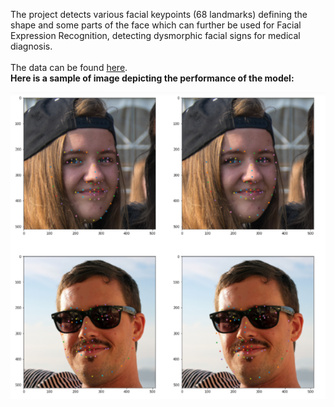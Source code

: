 The project detects various facial keypoints (68 landmarks) defining the shape and some parts of the face which can further be used for Facial Expression Recognition, detecting dysmorphic facial signs for medical diagnosis.
<br>
<br>
The data can be found [here](https://www.kaggle.com/prashantarorat/facial-key-point-data).
<br>
<b>
 Here is a sample of image depicting the performance of the model:
 <br>
 
![](https://github.com/Puneet289/ComputerVision/blob/main/FacialKeypoints/Sample.png?raw=true)

